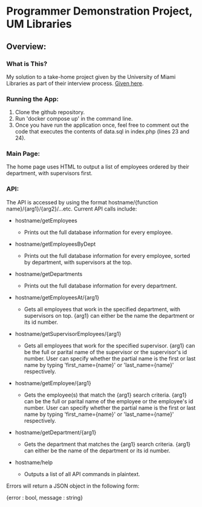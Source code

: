 # Programmer Demonstration Project, UM Libraries

## Overview: 

### What is This?
My solution to a take-home project given by the University of Miami Libraries as part of their interview process. [Given here](https://github.com/UMiamiLibraries/uml-project-test-2022).

### Running the App:
1. Clone the github repository.
2. Run 'docker compose up' in the command line.
3. Once you have run the application once, feel free to comment out the code that executes the contents of data.sql in index.php (lines 23 and 24).

### Main Page:  
The home page uses HTML to output a list of employees ordered by their department, with supervisors first.

### API:  
The API is accessed by using the format hostname/{function name}/{arg1}/{arg2}/...etc.
Current API calls include:

* hostname/getEmployees
   * Prints out the full database information for every employee.

* hostname/getEmployeesByDept
   * Prints out the full database information for every employee, sorted by department, with supervisors at the top.

* hostname/getDepartments
   * Prints out the full database information for every department.

* hostname/getEmployeesAt/{arg1}
   * Gets all employees that work in the specified department, with supervisors on top. {arg1} can either be the name the department or its id number.

* hostname/getSupervisorEmployees/{arg1}
   * Gets all employees that work for the specified supervisor. {arg1} can be the full or parital name of the supervisor or the supervisor's id number. User can specify whether the partial name is the first or last name by typing 'first_name={name}' or 'last_name={name}' respectively.

* hostname/getEmployee/{arg1}
   * Gets the employee(s) that match the {arg1} search criteria. {arg1} can be the full or parital name of the employee or the employee's id number. User can specify whether the partial name is the first or last name by typing 'first_name={name}' or 'last_name={name}' respectively.

* hostname/getDepartment/{arg1}
   * Gets the department that matches the {arg1} search criteria. {arg1} can either be the name of the department or its id number.

* hostname/help
   * Outputs a list of all API commands in plaintext.

Errors will return a JSON object in the following form:

{error : bool, message : string}

